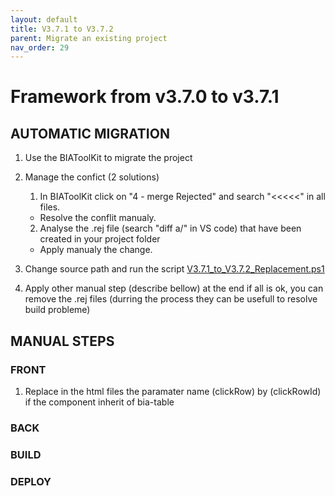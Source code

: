 ```yaml
---
layout: default
title: V3.7.1 to V3.7.2
parent: Migrate an existing project
nav_order: 29
---
```

# Framework from v3.7.0 to v3.7.1

## AUTOMATIC MIGRATION
 
1. Use the BIAToolKit to migrate the project

2. Manage the confict (2 solutions)
   1. In BIAToolKit click on "4 - merge Rejected" and search "<<<<<" in all files.  
    * Resolve the conflit manualy.
   2. Analyse the .rej file (search "diff a/" in VS code) that have been created in your project folder
     * Apply manualy the change.

3. Change source path and run the script [V3.7.1_to_V3.7.2_Replacement.ps1](./Scripts/V3.7.1_to_V3.7.2_Replacement.ps1)

4. Apply other manual step (describe bellow) at the end if all is ok, you can remove the .rej files (durring the process they can be usefull to resolve build probleme)

## MANUAL STEPS

### FRONT

1. Replace in the html files the paramater name (clickRow) by (clickRowId) if the component inherit of bia-table

### BACK

### BUILD


### DEPLOY


